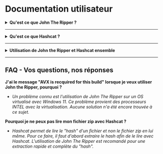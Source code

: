 # Documentation utilisateur
<details>
<summary><strong> Qu'est ce que John The Ripper ?</strong></summary>
  
- JohnTheRipper est un outil de "cracking" de mots de passe, prenant en charge de nombreux algorithmes de "hash". La version "-jumbo" est une amélioration de cet outil, et permet, entre autres, de récupérer le "hash" des fichiers .zip
  
-  Mode "simple" : L'outil effectue quelques modifications sur le nom d'utilisateur afin de trouver le mot passe (Par exemple, si l'utilisateur s'appelle Wilder, l'outil essaierait les mots de passe "Wilder", "wilder123", "WiLdeR123', etc ...). Ce mode étant le plus rapide à effectuer, le mot de passe qui serait trouvé avec cette méthode serait un mauvais mot de passe.
  

- Mode incrémental (Ou attaque "brute force"): Dans ce mode, l'outil va essayer toutes les combinaisons de caractères possibles jusqu'à trouver le bon mot de passe. Cette technique est techniquement infaillible, bien que la robustesse du mot de passe influe grandement sur le temps de calcul nécessaire à le trouver. Afin d'augmenter la pertincence de l'algorithme, l'outil va implémenter la recherche des caractères par fréquence d'utilisation, pour rechercher en priorité les caractères les plus utilisés statistiquement.
  

- Attaque par dictionnaire : L'outil essaiera un à un tous les mots contenus dans une liste préalablement chargée (Par défault, la liste password.lst fournie contiens plus de 3000 mots), en leur appliquant les mêmes modifications que dans le mode "simple".

### Fonctionnalités clés de John The Ripper

 John the Ripper possède plusieurs fonctionnalités qui le distinguent des autres outils de craquage de mots de passe 

* Prise en charge de nombreux formats de hachage de mots de passe.

* Capacité à fonctionner sur différentes plateformes (Unix, Windows, macOS).

* Modularité et extensibilité grâce à sa structure de plugins.

* Utilisation de divers modes de craquage, y compris le brute force et l’attaque par dictionnaire.
</details>
<HR>
<details>
  <summary><strong> Qu'est ce que Hashcat ?</strong></summary>
  
### Fonctionnalités Clés de Hashcat

Hashcat offre une gamme impressionnante de fonctionnalités qui en font un outil de choix pour les experts en sécurité 

* Compatibilité: Prise en charge de nombreux algorithmes de hachage, comme MD5, SHA-1, et WPA2.
  
* Performance: Utilisation optimisée des GPU pour une vitesse de craquage accrue.
  
* Flexibilité: Modes de fonctionnement variés, incluant attaque par force brute et attaque par dictionnaire.
  
* Personnalisation: Options avancées pour personnaliser les attaques en fonction des besoins spécifiques.

</details>
<HR>
<details>
<summary><strong> Utilisation de John the Ripper et Hashcat ensemble</strong></summary>

- Taper la commande ```zip2john nomdufichier > fichier hash```


![zipjohn](https://i.imgur.com/qoqdKBB.png)

- Le hash extrait, il faut l'isoler dans le fichier. C'est parti pour le modifier

![modifhash](https://i.imgur.com/e9a1SOh.png)

- Enlever les 2 parties du fichier ci-dessous

![hash](https://i.imgur.com/JhtPWNu.png)
![hash](https://i.imgur.com/BCorKIQ.png)

- Lançons une attaque avec hashcat. ```hashcat -a 0 -m 17200 fichierhash dictionnaire```

![atk](https://i.imgur.com/aRTc6Jm.png)

- Le résultat est rapide. Nous avons le nombre de mots testés par rapport à la liste ainsi que le mot de passe déchiffrer écrit après le hash.

![result](https://i.imgur.com/ob37GNY.png)
  
</details>
<HR>


## FAQ - Vos questions, nos réponses

__J'ai le message "AVX is recquired for this build" lorsque je veux utiliser John the Ripper, pourquoi ?__

- *Un problème connu est l'utilisation de John The Ripper sur un OS virtualisé avec Windows 11. Ce problème provient des processeurs INTEL avec la virtualisation. Aucune solution n'a été encore trouvée à ce sujet.*

__Pourquoi je ne peux pas lire mon fichier zip avec Hashcat ?__

- *Hashcat permet de lire le "hash" d'un fichier et non le fichier zip en lui même. Pour ce faire, il faut d'abord extraire le hash afin de le lire avec Hashcat. L'utilisation de John The Ripper est recomandé pour une extraction rapide et complète du "hash".*
